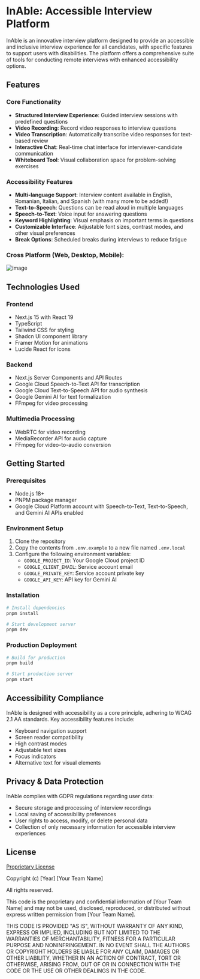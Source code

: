 # InAble: Accessible Interview Platform

InAble is an innovative interview platform designed to provide an accessible and inclusive interview experience for all candidates, with specific features to support users with disabilities. The platform offers a comprehensive suite of tools for conducting remote interviews with enhanced accessibility options.

## Features

### Core Functionality
- **Structured Interview Experience**: Guided interview sessions with predefined questions
- **Video Recording**: Record video responses to interview questions
- **Video Transcription**: Automatically transcribe video responses for text-based review
- **Interactive Chat**: Real-time chat interface for interviewer-candidate communication
- **Whiteboard Tool**: Visual collaboration space for problem-solving exercises

### Accessibility Features
- **Multi-language Support**: Interview content available in English, Romanian, Italian, and Spanish (with many more to be added!)
- **Text-to-Speech**: Questions can be read aloud in multiple languages
- **Speech-to-Text**: Voice input for answering questions
- **Keyword Highlighting**: Visual emphasis on important terms in questions
- **Customizable Interface**: Adjustable font sizes, contrast modes, and other visual preferences
- **Break Options**: Scheduled breaks during interviews to reduce fatigue

### Cross Platform (Web, Desktop, Mobile):
![image](https://github.com/user-attachments/assets/bc6ac65d-c0df-40c9-84a6-adb4a52ef465)


## Technologies Used

### Frontend
- Next.js 15 with React 19
- TypeScript
- Tailwind CSS for styling
- Shadcn UI component library
- Framer Motion for animations
- Lucide React for icons

### Backend
- Next.js Server Components and API Routes
- Google Cloud Speech-to-Text API for transcription
- Google Cloud Text-to-Speech API for audio synthesis
- Google Gemini AI for text formalization
- FFmpeg for video processing

### Multimedia Processing
- WebRTC for video recording
- MediaRecorder API for audio capture
- FFmpeg for video-to-audio conversion

## Getting Started

### Prerequisites
- Node.js 18+
- PNPM package manager
- Google Cloud Platform account with Speech-to-Text, Text-to-Speech, and Gemini AI APIs enabled

### Environment Setup
1. Clone the repository
2. Copy the contents from `.env.example` to a new file named `.env.local`
3. Configure the following environment variables:
   - `GOOGLE_PROJECT_ID`: Your Google Cloud project ID
   - `GOOGLE_CLIENT_EMAIL`: Service account email
   - `GOOGLE_PRIVATE_KEY`: Service account private key
   - `GOOGLE_API_KEY`: API key for Gemini AI

### Installation
```bash
# Install dependencies
pnpm install

# Start development server
pnpm dev
```

### Production Deployment
```bash
# Build for production
pnpm build

# Start production server
pnpm start
```

## Accessibility Compliance

InAble is designed with accessibility as a core principle, adhering to WCAG 2.1 AA standards. Key accessibility features include:
- Keyboard navigation support
- Screen reader compatibility
- High contrast modes
- Adjustable text sizes
- Focus indicators
- Alternative text for visual elements

## Privacy & Data Protection

InAble complies with GDPR regulations regarding user data:
- Secure storage and processing of interview recordings
- Local saving of accessibility preferences
- User rights to access, modify, or delete personal data
- Collection of only necessary information for accessible interview experiences

## License

[Proprietary License](LICENSE)

Copyright (c) [Year] [Your Team Name]

All rights reserved.

This code is the proprietary and confidential information of [Your Team Name]
and may not be used, disclosed, reproduced, or distributed without express
written permission from [Your Team Name].

THIS CODE IS PROVIDED "AS IS", WITHOUT WARRANTY OF ANY KIND, EXPRESS OR
IMPLIED, INCLUDING BUT NOT LIMITED TO THE WARRANTIES OF MERCHANTABILITY,
FITNESS FOR A PARTICULAR PURPOSE AND NONINFRINGEMENT. IN NO EVENT SHALL THE
AUTHORS OR COPYRIGHT HOLDERS BE LIABLE FOR ANY CLAIM, DAMAGES OR OTHER
LIABILITY, WHETHER IN AN ACTION OF CONTRACT, TORT OR OTHERWISE, ARISING FROM,
OUT OF OR IN CONNECTION WITH THE CODE OR THE USE OR OTHER DEALINGS IN THE
CODE.
